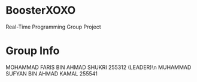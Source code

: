 # BoosterXOXO
Real-Time Programming Group Project

# Group Info

MOHAMMAD FARIS BIN AHMAD SHUKRI 255312 (LEADER)\n
MUHAMMAD SUFYAN BIN AHMAD KAMAL 255541
